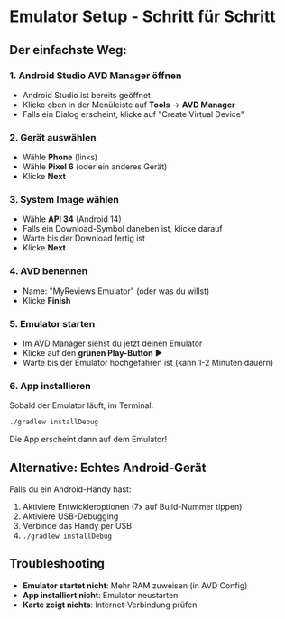 # Emulator Setup - Schritt für Schritt

## Der einfachste Weg:

### 1. Android Studio AVD Manager öffnen
- Android Studio ist bereits geöffnet
- Klicke oben in der Menüleiste auf **Tools** → **AVD Manager**
- Falls ein Dialog erscheint, klicke auf "Create Virtual Device"

### 2. Gerät auswählen
- Wähle **Phone** (links)
- Wähle **Pixel 6** (oder ein anderes Gerät)
- Klicke **Next**

### 3. System Image wählen
- Wähle **API 34** (Android 14)
- Falls ein Download-Symbol daneben ist, klicke darauf
- Warte bis der Download fertig ist
- Klicke **Next**

### 4. AVD benennen
- Name: "MyReviews Emulator" (oder was du willst)
- Klicke **Finish**

### 5. Emulator starten
- Im AVD Manager siehst du jetzt deinen Emulator
- Klicke auf den **grünen Play-Button** ▶️
- Warte bis der Emulator hochgefahren ist (kann 1-2 Minuten dauern)

### 6. App installieren
Sobald der Emulator läuft, im Terminal:
```bash
./gradlew installDebug
```

Die App erscheint dann auf dem Emulator!

## Alternative: Echtes Android-Gerät
Falls du ein Android-Handy hast:
1. Aktiviere Entwickleroptionen (7x auf Build-Nummer tippen)
2. Aktiviere USB-Debugging
3. Verbinde das Handy per USB
4. `./gradlew installDebug`

## Troubleshooting
- **Emulator startet nicht**: Mehr RAM zuweisen (in AVD Config)
- **App installiert nicht**: Emulator neustarten
- **Karte zeigt nichts**: Internet-Verbindung prüfen
